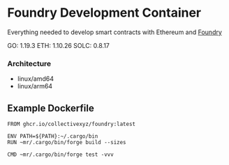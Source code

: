 # Foundry Development Container

Everything needed to develop smart contracts with Ethereum and [Foundry](https://github.com/foundry-rs/foundry)

GO: 1.19.3
ETH: 1.10.26
SOLC: 0.8.17

### Architecture
* linux/amd64 
* linux/arm64


## Example Dockerfile

```
FROM ghcr.io/collectivexyz/foundry:latest

ENV PATH=${PATH}:~/.cargo/bin
RUN ~mr/.cargo/bin/forge build --sizes

CMD ~mr/.cargo/bin/forge test -vvv
```
